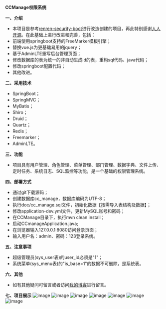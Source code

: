 **CCManage权限系统**

**一、介绍**
- 本项目是参考[renren-security-boot](https://gitee.com/babaio/renren-security-boot)进行改造创建的项目，再此特别感谢[人人开源](http://www.renren.io/open/)。在此基础上进行改进和完善，包括：
- 前端使用springboot支持的FreeMarker模板引擎；
- 替换vue.js为更基础易用的jquery；
- 基于AdminLTE重写后台管理页面；
- 修改数据库的表为统一的非自动生成id的表，重构sql代码、java代码；
- 修改springboot配置代码；
- 其他改进。

**二、采用技术**
- SpringBoot；
- SpringMVC；
- MyBatis；
- Shiro；
- Druid；
- Quartz；
- Redis；
- Freemarker；
- AdminLTE。

**三、功能**
- 项目具有用户管理、角色管理、菜单管理、部门管理、数据字典、文件上传、定时任务、系统日志、SQL监控等功能，是一个基础的权限管理系统。

**四、部署方式**
- 通过git下载源码；
- 创建数据库cc_manage，数据库编码为UTF-8；
- 执行doc/cc_manage.sql文件，初始化数据【按需导入表结构及数据】；
- 修改application-dev.yml文件，更新MySQL账号和密码；
- 在CCManage目录下，执行mvn clean install；
- 启动CCmanageApplication.java;
- 在浏览器输入127.0.0.1:8080访问登录页面；
- 输入用户名：admin、密码：123登录系统。

**五、注意事项**
- 超级管理员(sys_user表)的user_id必须是"1"；
- 系统菜单(sys_menu表)的"is_base=1"的数据不可删除，是系统表。

**六、其他**
- 如有其他疑问可留言或者访问[我的博客](https://www.luchunzhou.cn)进行留言。

**七、项目展示**
![image](http://p20dkvms1.bkt.clouddn.com/d1.png)
![image](http://p20dkvms1.bkt.clouddn.com/d2.png)
![image](http://p20dkvms1.bkt.clouddn.com/d3.png)
![image](http://p20dkvms1.bkt.clouddn.com/d4.png)
![image](http://p20dkvms1.bkt.clouddn.com/d5.png)
![image](http://p20dkvms1.bkt.clouddn.com/d6.png)
![image](http://p20dkvms1.bkt.clouddn.com/d7.png)